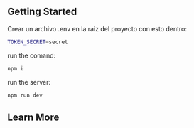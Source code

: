 
## Getting Started

Crear un archivo .env en la raiz del proyecto con esto dentro: 
```bash
TOKEN_SECRET=secret
```
run the comand:
```bash
npm i
```
run the server:

```bash
npm run dev
```
## Learn More

